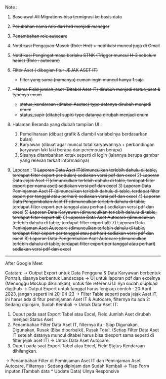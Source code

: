 Note :

1. <strike>Base awal All Migrations bisa termigrasi ke basis data</strike>
2. <strike>Perubahan nama role dari hrd menjadi manager</strike>
3. <strike>Penambahan role autocare</strike>
2. <strike>Notifikasi Pengajuan Masuk (Role: Hrd) + notifikasi muncul juga di Gmail</strike>
3. <strike>Notifikasi Pengingat masa berlaku STNK (Trigger muncul H-3 sebelum habis) (Role : autocare)</strike>
4. <strike>Filter Aset ( dibagian fitur JEJAK ASET IT)
   - filter yang sama (namanya) cuman ingin muncul hanya 1 saja</strike>
5. <strike>  - Nama Field jumlah_aset (Ditabel Aset IT) dirubah menjadi status_aset & typenya enum
   - status_kendaraan (ditabel Asetac) type datanya dirubah menjadi enum
   - status_supir (ditabel supir) type datanya dirubah menjadi enum </strike>

5. Halaman Beranda yang diubah tampilan UI :
   1. Pemeliharaan (dibuat grafik & diambil variabelnya berdasarkan bulan)
   2. Karyawan (dibuat agar muncul total karyawannya + perbandingan karyawan laki laki berapa
      dan perempuan berapa)
   3. Sisanya ditambahkan kotak seperti di login (isiannya berupa gambar yang relevan terkait informasinya)

6. Laporan :
   1)<strike> Laporan Data Aset IT(dimunculkan terlebih dahulu di table, terdapat filter export per bulan) sediakan versi pdf dan excel</strike>
   2)<strike> Laporan Data Jejak Aset IT(dimunculkan terlebih dahulu di table, terdapat filter export per nama aset) sediakan versi pdf dan excel</strike>
   3)<strike> Laporan Data Peminjaman Aset IT (dimunculkan terlebih dahulu di table, terdapat filter export per tanggal atau perhari) sediakan versi pdf dan excel</strike>
   4)<strike> Laporan Data Pengembalian Aset IT (dimunculkan terlebih dahulu di table, terdapat filter export per tanggal atau perhari) sediakan versi pdf dan excel</strike>
   5)<strike> Laporan Data Karyawan (dimunculkan terlebih dahulu di table, terdapat filter export all)</strike>
   6)<strike> Laporan Data Aset Autocare (dimunculkan terlebih dahulu di table, terdapat filter export all)</strike>
   7)<strike> Laporan Data Peminjaman Aset Autocare (dimunculkan terlebih dahulu di table, terdapat filter export per tanggal atau perhari) sediakan versi pdf dan excel</strike>
   8)<strike> Laporan Data Pengembalian Aset Autocare (dimunculkan terlebih dahulu di table, terdapat filter export per tanggal atau perhari) sediakan versi pdf dan excel</strike>

--------------------------------------------------------------------------------------------------------------------------------------------------------------------

After Google Meet

Catatan:
-> Output Export untuk Data Pengguna & Data Karyawan berbentuk Portrait, sisanya berbentuk Landscape
-> UI untuk laporan pdf dan excelnya (Menunggu Mockup dikirimkan), untuk file referensi UI nya sudah diupload digithub 
-> Output Export untuk tanggal harus lengkap contoh : 20 April 2023, jangan seperti ini 20-04-23
-> Filter Table seperti pada jejak Aset IT, ini harus ada di fitur peminjaman Aset IT & Autocare, filternya itu ada 2: Sedang dipinjam, Sudah Kembali
-> Untuk Data Aset IT:
   1) Ouput pada saat Export Tabel atau Excel, Field Jumlah Aset dirubah menjadi Status Aset
   2) Penambahan Filter Data Aset IT, filternya itu : Siap Digunakan, Digunakan, Rusak (Bisa diperbaiki), Rusak Total. (Setiap Filter Data Aset IT setelah datanya      muncul ditabel harus bisa diexport sama seperti di filter jejak aset IT)
-> Untuk Data Aset Autocare:
   1) Ouput pada saat Export Tabel atau Excel, Field Status Kendaraan dihilangkan.

-> Penambahan Filter di Peminjaman Aset IT dan Peminjaman Aset Autocare, Filternya : Sedang dipinjam dan Sudah Kembali
-> Tiap Form inputan (Tambah data * Update Data) UInya Responsive
